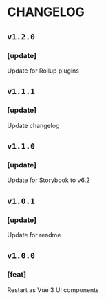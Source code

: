 # CHANGELOG

## `v1.2.0`

### [update]
Update for Rollup plugins

## `v1.1.1`

### [update]
Update changelog

## `v1.1.0`

### [update]
Update for Storybook to v6.2

## `v1.0.1`

### [update]
Update for readme

## `v1.0.0`

### [feat]
Restart as Vue 3 UI components
